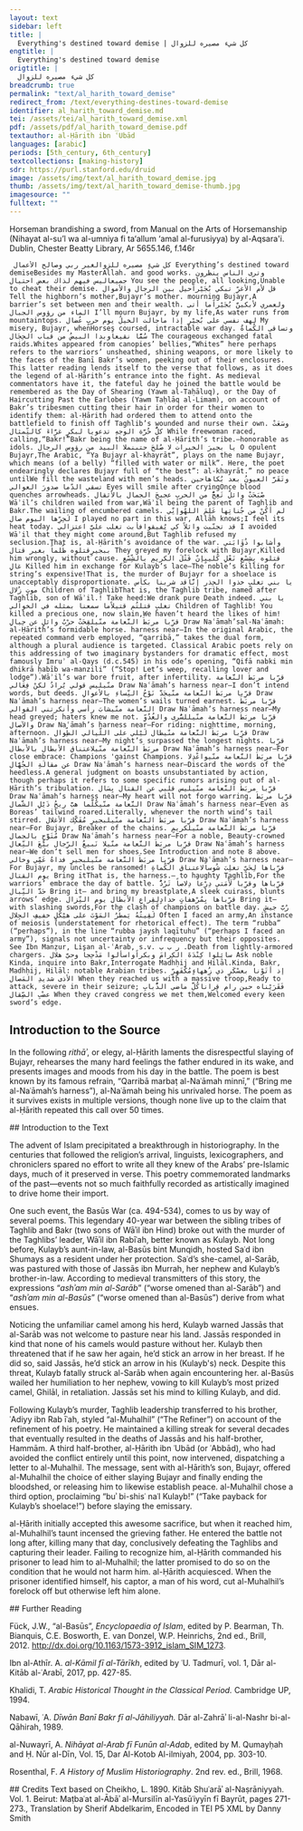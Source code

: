 ```yaml
---
layout: text
sidebar: left
title: |
  Everything's destined toward demise | كل شيء مصيره للزوال
engtitle: |
  Everything's destined toward demise
origtitle: |
  كل شيء مصيره للزوال
breadcrumb: true
permalink: "text/al_harith_toward_demise"
redirect_from: /text/everything-destines-toward-demise
identifier: al_harith_toward_demise.md
tei: /assets/tei/al_harith_toward_demise.xml
pdf: /assets/pdf/al_harith_toward_demise.pdf
textauthor: al-Ḥārith ibn ʿUbād
languages: [arabic]
periods: [5th_century, 6th_century]
textcollections: [making-history]
sdr: https://purl.stanford.edu/druid 
image: /assets/img/text/al_harith_toward_demise.jpg
thumb: /assets/img/text/al_harith_toward_demise-thumb.jpg
imagesource: ""
fulltext: ""
---
```

 Horseman brandishing a sword, from Manual on the Arts of Horsemanship (Nihayat al-su’l wa al-umniya fi ta‘allum ‘amal al-furusiyya) by al-Aqsara'i. Dublin, Chester Beatty Library, Ar 5655.146, f.146r

     كل شيءٍ مصيره للزوالغير ربي وصالح الأعمال Everything’s destined toward demiseBesides my MasterAllah. and good works. وترى الناس ينظرون جميعاليس فيهم لذاك بعض احتيال You see the people, all looking,Unable to cheat their demise. قل لأم الأغرِّ تبكي بُجَيْراًحيل بين الرجال والأموال Tell the highborn’s mother,Bujayr’s mother. mourning Bujayr,A barrier’s set between men and their wealth. ولعمري لأبكينَّ بُجَيْراًما أتى الماء من رؤوس الجبال I’ll mourn Bujayr, by my life,As water runs from mountaintops. لهف نفسي على بُجيْرٍ إذا ماجالت الخيلُ يوم حربٍ عُضال My misery, Bujayr, whenHorses coursed, intractable war day. وتساقى الكُماةُ سُمًّا نقيعاًوبدا البيضُ من قباب الحِجَال The courageous exchanged fatal raids.Whites appeared from canopies’ bellies,“Whites” here perhaps refers to the warriors’ unsheathed, shining weapons, or more likely to the faces of the Banī Bakr’s women, peeking out of their enclosures. This latter reading lends itself to the verse that follows, as it does the legend of al-Ḥārith’s entrance into the fight. As medieval commentators have it, the fateful day he joined the battle would be remembered as the Day of Shearing (Yawm al-Taḥāluq), or the Day of Haircutting Past the Earlobes (Yawm Taḥlāq al-Limam), on account of Bakr’s tribesmen cutting their hair in order for their women to identify them: al-Ḥārith had ordered them to attend onto the battlefield to finish off Taghlib’s wounded and nurse their own. وسَعَتْ كلُّ حُرَّة الوجهِ تدعويا لبكرٍ غرَّاءَ كالتِّمثال While freewoman raced, calling,“Bakr!”Bakr being the name of al-Ḥārith’s tribe.—honorable as idols. يا بجيرَ الخيرات لا صُلحَ حتىنملا البيد من رؤوس الرجال O opulent Bujayr,The Arabic, “Ya Bujayr al-khayrāt”, plays on the name Bujayr, which means (of a belly) “filled with water or milk”. Here, the poet endearingly declares Bujayr full of “the best”: al-khayrāt.” no peace untilWe fill the wasteland with men’s heads. وتَقَرَّ العيونُ بعد بُكاهاحين تسقي الدّما صدورَ العوالي Eyes will smile after cryingOnce blood quenches arrowheads. صْبَحَتْ وائلٌ تَعِجُّ من الحربِ عجيجَ الجمال بالأثقال Wāʾil’s children wailed from war,Wāʾil being the parent of Taghlib and Bakr.The wailing of encumbered camels. لم أكُنْ من جُناتِها عَلِمَ اللهُوإنِّي لَحِرِّها اليوم صال I played no part in this war, Allāh knows;I feel its heat today. قد تجنّبت وائلاً كي يُفيقوافأبت تغلب عليَّ اعتزالي I avoided Wāʾil that they might come around,But Taghlib refused my seclusion.That is, al-Ḥārith’s avoidance of the war. وأشابوا ذُؤَابَتي ببجيرٍقتلوه ظُلماً بغير قتال They greyed my forelock with Bujayr,Killed him wrongly, without cause. قتلوه بِشِسْعِ نَعْلِ كُليبٍإنّ قَتْلَ الكريمِ بالشِّسْعِ غالِ Killed him in exchange for Kulayb’s lace—The noble’s killing for string’s expensive!That is, the murder of Bujayr for a shoelace is unacceptably disproportionate. يا بني تغلبٍ خذوا الحِذر إنَّاقد شربنا بكأس موتٍ زُلال Children of TaghlibThat is, the Taghlib tribe, named after Taghlib, son of Wāʾil.! Take heed:We drank pure Death indeed. يا بني تغلبٍ قتلتُم قتيلاًما سمعنا بمثله في الخوالي Children of Taghlib! You killed a precious one, now slain,We haven’t heard the likes of him! قرِّبا مربَطَ النَّعامة منّيلقِحَتْ حرْبُ وائلٍ عن حِيالِ Draw Naʿāmah’sal-Naʿāmah: al-Ḥārith’s formidable horse. harness near—In the original Arabic, the repeated command verb employed, “qarribā,” takes the dual form, although a plural audience is targeted. Classical Arabic poets rely on this addressing of two imaginary bystanders for dramatic effect, most famously Imruʾ al-Qays (d.c.545) in his ode’s opening, “Qifā nabki min dhikrā ḥabīb wa-manzili” (“Stop! Let’s weep, recalling lover and lodge”).Wāʾil’s war bore fruit, after infertility. قرِّبا مربَطَ النَّعامة منّيليس قولي يُرادُ لكنْ فِعَالي Draw Naʿāmah’s harness near—I don’t intend words, but deeds. قرِّبا مربَطَ النَّعامة منّيجَدَّ نَوْحُ النِّساءِ بالأعوالِ Draw Naʿāmah’s harness near—The women’s wails turned earnest. قرِّبا مربَطَ النَّعامة منّيشابَ رأسي وأنكرتني القوالي Draw Naʿāmah’s harness near—My head greyed; haters knew me not. قرِّبا مربَطَ النَّعامة منّيللسُّرى والغُدُوِّ والآصال Draw Naʿāmah’s harness near—For riding: nighttime, morning, afternoon. قرِّبا مربَطَ النَّعامة منّيطال لَيْلي على اللّيالي الطِّوال Draw Naʿāmah’s harness near—My night’s surpassed the longest nights. قرِّبا مربَطَ النَّعامة منّيلاعتناق الأبطال بالأبطال Draw Naʿāmah’s harness near—For close embrace: Champions 'gainst Champions. قرِّبا مربَطَ النَّعامة منّيواعْدِلا عن مقالَةِ الجُهَّال Draw Naʿāmah’s harness near—Discard the words of the heedless.A general judgment on boasts unsubstantiated by action, though perhaps it refers to some specific rumors arising out of al-Ḥārith’s tribulation. قرِّبا مربَطَ النَّعامة منّيليس قلبي عن القتال بِسَال Draw Naʿāmah’s harness near—My heart will not forgo warring. قرِّبا مربَطَ النَّعامة منّيكُلَّما هبَّ ريحُ ذَيْلِ الشَّمال Draw Naʿāmah’s harness near—Even as Boreas’ tailwind roared.Literally, whenever the north wind’s tail stirred. قرِّبا مربَطَ النَّعامة منّيلبجيرٍ مُفَكِّك الأغلال Draw Naʿāmah’s harness near—For Bujayr, Breaker of the chains. قرِّبا مربَطَ النَّعامة منّيلكريمٍ مُتَوَّجٍ بالجمال Draw Naʿāmah’s harness near—For a noble, Beauty-crowned قرِّبا مربَطَ النَّعامة منّيلا نَبيعُ الرِّجال بيْعَ النِّعال Draw Naʿāmah’s harness near—We don’t sell men for shoes.See Introduction and note 8 above. قرِّبا مربَطَ النَّعامة منّيلبجيرٍ فداهُ عَمِّي وخالي Draw Naʿāmah’s harness near—For Bujayr, my uncles be ransomed! قرِّباها لِحَيِّ تغلِبَ شُوساًلاعتناق الكُماةِ يوم القتال Bring itThat is, the harness.— to haughty Taghlib,For the warriors’ embrace the day of battle. قرِّباها وقرِّبا لَأْمَتي دِرْعاً دِلاصاً تَرُدُّ حَدَّ النِّبال Bring it— and bring my breastplate,A sleek cuirass, blunts arrows’ edge. قرِّباها بِمُرْهفاتٍ حدادٍلِقِراعِ الأبطال يوم النِّزال Bring it— with slashing swords,For the clash of champions on battle day. رُبَّ جيشٍ لَقِيتُهُ يَمطُرُ المَوْتَ على هيْكَلٍ خفيفِ الجِلال Often I faced an army,An instance of meiosis (understatement for rhetorical effect). The term “rubba” (“perhaps”), in the line “rubba jaysh laqītuhu” (“perhaps I faced an army”), signals not uncertainty or infrequency but their opposites. See Ibn Manẓur, Lisan al-ʿArab, s.v. ر ب ب .Death from lightly-armored chargers. سائِلوا كِنْدَةَ الكِرامَ وبكراًواسألوا مَذْحِجاً وحيَّ هلال Ask noble Kinda, inquire into Bakr,Interrogate Madhḥij and Hilāl.Kinda, Bakr, Madhḥij, Hilāl: notable Arabian tribes. إذ أتَوْنا بعسْكَرٍ ذي زُههاءٍمُكْفَهِرِّ الأذى شديدِ المَصال When they reached us with a massive troop,Ready to attack, severe in their seizure; فَقَرَيْناه حين رام قِراناكُلَّ ماضي الذُّبابِ عضْبِ الصِّقال When they craved congress we met them,Welcomed every keen sword’s edge. 
 
## Introduction to the Source 
<p>In the following <em>rithāʾ</em>, or elegy, al-Ḥārith laments the disrespectful slaying of Bujayr, rehearses the many hard feelings the father endured in its wake, and presents images and moods from his day in the battle. The poem is best known by its famous refrain, “Qarribā marbaṭ al-Naʿāmah minnī,” (“Bring me al-Naʿāmah’s harness”), al-Naʿāmah being his unrivaled horse. The poem as it survives exists in multiple versions, though none live up to the claim that al-Ḥārith repeated this call over 50 times.</p>
## Introduction to the Text 
<p>The advent of Islam precipitated a breakthrough in historiography. In the centuries that followed the religion’s arrival, linguists, lexicographers, and chroniclers spared no effort to write all they knew of the Arabs’ pre-Islamic days, much of it preserved in verse. This poetry commemorated landmarks of the past—events not so much faithfully recorded as artistically imagined to drive home their import.</p> <p>One such event, the Basūs War (ca. 494-534), comes to us by way of several poems. This legendary 40-year war between the sibling tribes of Taghlib and Bakr (two sons of Wāʾil ibn Hind) broke out with the murder of the Taghlibs’ leader, Wāʾil ibn Rabīʿah, better known as Kulayb. Not long before, Kulayb’s aunt-in-law, al-Basūs bint Munqidh, hosted Saʿd ibn Shumays as a resident under her protection. Saʿd’s she-camel, al-Sarāb, was pastured with those of Jassās ibn Murrah, her nephew and Kulayb’s brother-in-law. According to medieval transmitters of this story, the expressions “<em>ashʾam min al-Sarāb</em>” (“worse omened than al-Sarāb”) and “<em>ashʾam min al-Basūs</em>” (“worse omened than al-Basūs”) derive from what ensues.</p> <p>Noticing the unfamiliar camel among his herd, Kulayb warned Jassās that al-Sarāb was not welcome to pasture near his land. Jassās responded in kind that none of his camels would pasture without her. Kulayb then threatened that if he saw her again, he’d stick an arrow in her breast. If he did so, said Jassās, he’d stick an arrow in his (Kulayb's) neck. Despite this threat, Kulayb fatally struck al-Sarāb when again encountering her. al-Basūs wailed her humiliation to her nephew, vowing to kill Kulayb’s most prized camel, Ghilāl, in retaliation. Jassās set his mind to killing Kulayb, and did.</p> <p>Following Kulayb’s murder, Taghlib leadership transferred to his brother, ʿAdiyy ibn Rab īʿah, styled “al-Muhalhil” (“The Refiner”) on account of the refinement of his poetry. He maintained a killing streak for several decades that eventually resulted in the deaths of Jassās and his half-brother, Hammām. A third half-brother, al-Ḥārith ibn ʿUbād (or ʿAbbād), who had avoided the conflict entirely until this point, now intervened, dispatching a letter to al-Muhalhil. The message, sent with al-Ḥārith’s son, Bujayr, offered al-Muhalhil the choice of either slaying Bujayr and finally ending the bloodshed, or releasing him to likewise establish peace. al-Muhalhil chose a third option, proclaiming “buʾ bi-shisʿ naʿl Kulayb!” (“Take payback for Kulayb’s shoelace!”) before slaying the emissary.</p> <p>al-Ḥārith initially accepted this awesome sacrifice, but when it reached him, al-Muhalhil’s taunt incensed the grieving father. He entered the battle not long after, killing many that day, conclusively defeating the Taghlibs and capturing their leader. Failing to recognize him, al-Ḥārith commanded his prisoner to lead him to al-Muhalhil; the latter promised to do so on the condition that he would not harm him. al-Ḥārith acquiesced. When the prisoner identified himself, his captor, a man of his word, cut al-Muhalhil’s forelock off but otherwise left him alone.</p>
## Further Reading 
<p>Fück, J.W., “al-Basūs”, <em>Encyclopaedia of Islam</em>, edited by P. Bearman, Th. Bianquis, C.E. Bosworth, E. van Donzel, W.P. Heinrichs, 2nd ed., Brill, 2012. <a href="http://dx.doi.org/10.1163/1573-3912_islam_SIM_1273">http://dx.doi.org/10.1163/1573-3912_islam_SIM_1273</a>.</p> <p>Ibn al-Athīr. A.<em> al-Kāmil fī al-Tārīkh</em>, edited by ʿU. Tadmurī, vol. 1, Dār al-Kitāb al-ʿArabī, 2017, pp. 427-85.</p> <p>Khalidi, T. <em>Arabic Historical Thought in the Classical Period. </em>Cambridge UP, 1994.</p> <p>Nabawī, ʿA. <em>Dīwān Banī Bakr fī al-Jāhiliyyah.</em> Dār al-Zahrāʾ li-al-Nashr bi-al-Qāhirah, 1989.</p> <p>al-Nuwayrī, A.<em> Nihāyat al-Arab fī Funūn al-Adab</em>, edited by M. Qumayḥah and Ḥ. Nūr al-Dīn, Vol. 15, Dar Al-Kotob Al-ilmiyah, 2004, pp. 303-10.</p> <p>Rosenthal, F. <em>A History of Muslim Historiography</em>. 2nd rev. ed., Brill, 1968.</p>
## Credits
Text based on Cheikho, L. 1890. Kitāb Shuʿarāʾ al-Naṣrāniyyah. Vol. 1. Beirut: Maṭbaʿat al-Ābāʾ al-Mursilīn al-Yasūʿiyyīn fī Bayrūt, pages 271-273., Translation by Sherif Abdelkarim, Encoded in TEI P5 XML by Danny Smith
